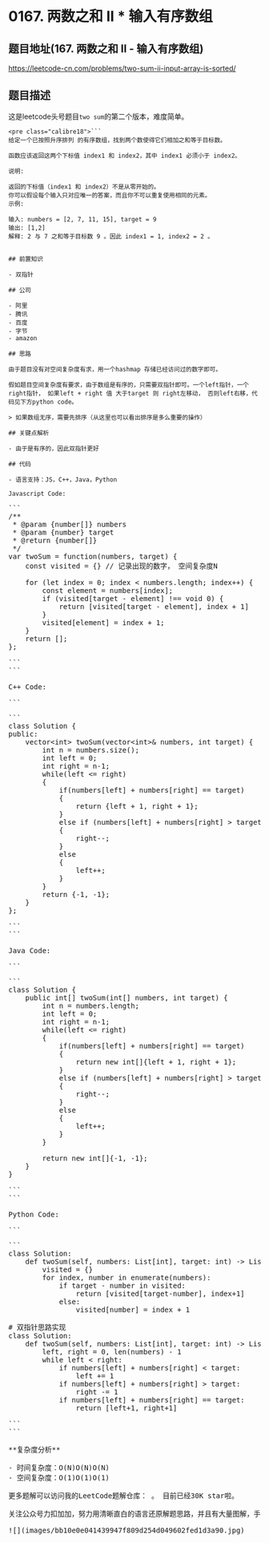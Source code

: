 # 0167. 两数之和 II \* 输入有序数组

## 题目地址(167. 两数之和 II - 输入有序数组)

<https://leetcode-cn.com/problems/two-sum-ii-input-array-is-sorted/>

## 题目描述

这是leetcode头号题目`two sum`的第二个版本，难度简单。

```
<pre class="calibre18">```
给定一个已按照升序排列 的有序数组，找到两个数使得它们相加之和等于目标数。

函数应该返回这两个下标值 index1 和 index2，其中 index1 必须小于 index2。

说明:

返回的下标值（index1 和 index2）不是从零开始的。
你可以假设每个输入只对应唯一的答案，而且你不可以重复使用相同的元素。
示例:

输入: numbers = [2, 7, 11, 15], target = 9
输出: [1,2]
解释: 2 与 7 之和等于目标数 9 。因此 index1 = 1, index2 = 2 。

```
```

## 前置知识

- 双指针

## 公司

- 阿里
- 腾讯
- 百度
- 字节
- amazon

## 思路

由于题目没有对空间复杂度有求，用一个hashmap 存储已经访问过的数字即可。

假如题目空间复杂度有要求，由于数组是有序的，只需要双指针即可。一个left指针，一个right指针， 如果left + right 值 大于target 则 right左移动， 否则left右移，代码见下方python code。

> 如果数组无序，需要先排序（从这里也可以看出排序是多么重要的操作）

## 关键点解析

- 由于是有序的，因此双指针更好

## 代码

- 语言支持：JS，C++，Java，Python

Javascript Code:

```
<pre class="calibre18">```
<span class="hljs-title">/**
 * @param {number[]} numbers
 * @param {number} target
 * @return {number[]}
 */</span>
<span class="hljs-keyword">var</span> twoSum = <span class="hljs-function"><span class="hljs-keyword">function</span>(<span class="hljs-params">numbers, target</span>) </span>{
    <span class="hljs-keyword">const</span> visited = {} <span class="hljs-title">// 记录出现的数字， 空间复杂度N</span>

    <span class="hljs-keyword">for</span> (<span class="hljs-keyword">let</span> index = <span class="hljs-params">0</span>; index < numbers.length; index++) {
        <span class="hljs-keyword">const</span> element = numbers[index];
        <span class="hljs-keyword">if</span> (visited[target - element] !== <span class="hljs-keyword">void</span> <span class="hljs-params">0</span>) {
            <span class="hljs-keyword">return</span> [visited[target - element], index + <span class="hljs-params">1</span>]
        }
        visited[element] = index + <span class="hljs-params">1</span>;
    }
    <span class="hljs-keyword">return</span> [];
};

```
```

C++ Code:

```
<pre class="calibre18">```
<span class="hljs-keyword">class</span> Solution {
<span class="hljs-keyword">public</span>:
    <span class="hljs-params">vector</span><<span class="hljs-keyword">int</span>> twoSum(<span class="hljs-params">vector</span><<span class="hljs-keyword">int</span>>& numbers, <span class="hljs-keyword">int</span> target) {
        <span class="hljs-keyword">int</span> n = numbers.size();
        <span class="hljs-keyword">int</span> left = <span class="hljs-params">0</span>;
        <span class="hljs-keyword">int</span> right = n<span class="hljs-params">-1</span>;
        <span class="hljs-keyword">while</span>(left <= right)
        {
            <span class="hljs-keyword">if</span>(numbers[left] + numbers[right] == target)
            {
                <span class="hljs-keyword">return</span> {left + <span class="hljs-params">1</span>, right + <span class="hljs-params">1</span>};
            }
            <span class="hljs-keyword">else</span> <span class="hljs-keyword">if</span> (numbers[left] + numbers[right] > target)
            {
                right--;
            }
            <span class="hljs-keyword">else</span>
            {
                left++;
            }
        }
        <span class="hljs-keyword">return</span> {<span class="hljs-params">-1</span>, <span class="hljs-params">-1</span>};
    }
};

```
```

Java Code:

```
<pre class="calibre18">```
<span class="hljs-class"><span class="hljs-keyword">class</span> <span class="hljs-title">Solution</span> </span>{
    <span class="hljs-keyword">public</span> <span class="hljs-keyword">int</span>[] twoSum(<span class="hljs-keyword">int</span>[] numbers, <span class="hljs-keyword">int</span> target) {
        <span class="hljs-keyword">int</span> n = numbers.length;
        <span class="hljs-keyword">int</span> left = <span class="hljs-params">0</span>;
        <span class="hljs-keyword">int</span> right = n-<span class="hljs-params">1</span>;
        <span class="hljs-keyword">while</span>(left <= right)
        {
            <span class="hljs-keyword">if</span>(numbers[left] + numbers[right] == target)
            {
                <span class="hljs-keyword">return</span> <span class="hljs-keyword">new</span> <span class="hljs-keyword">int</span>[]{left + <span class="hljs-params">1</span>, right + <span class="hljs-params">1</span>};
            }
            <span class="hljs-keyword">else</span> <span class="hljs-keyword">if</span> (numbers[left] + numbers[right] > target)
            {
                right--;
            }
            <span class="hljs-keyword">else</span>
            {
                left++;
            }
        }

        <span class="hljs-keyword">return</span> <span class="hljs-keyword">new</span> <span class="hljs-keyword">int</span>[]{-<span class="hljs-params">1</span>, -<span class="hljs-params">1</span>};
    }
}

```
```

Python Code:

```
<pre class="calibre18">```
<span class="hljs-class"><span class="hljs-keyword">class</span> <span class="hljs-title">Solution</span>:</span>
    <span class="hljs-function"><span class="hljs-keyword">def</span> <span class="hljs-title">twoSum</span><span class="hljs-params">(self, numbers: List[int], target: int)</span> -> List[int]:</span>
        visited = {}
        <span class="hljs-keyword">for</span> index, number <span class="hljs-keyword">in</span> enumerate(numbers):
            <span class="hljs-keyword">if</span> target - number <span class="hljs-keyword">in</span> visited:
                <span class="hljs-keyword">return</span> [visited[target-number], index+<span class="hljs-params">1</span>]
            <span class="hljs-keyword">else</span>:
                visited[number] = index + <span class="hljs-params">1</span>

<span class="hljs-title"># 双指针思路实现</span>
<span class="hljs-class"><span class="hljs-keyword">class</span> <span class="hljs-title">Solution</span>:</span>
    <span class="hljs-function"><span class="hljs-keyword">def</span> <span class="hljs-title">twoSum</span><span class="hljs-params">(self, numbers: List[int], target: int)</span> -> List[int]:</span>
        left, right = <span class="hljs-params">0</span>, len(numbers) - <span class="hljs-params">1</span>
        <span class="hljs-keyword">while</span> left < right:
            <span class="hljs-keyword">if</span> numbers[left] + numbers[right] < target:
                left += <span class="hljs-params">1</span>
            <span class="hljs-keyword">if</span> numbers[left] + numbers[right] > target:
                right -= <span class="hljs-params">1</span>
            <span class="hljs-keyword">if</span> numbers[left] + numbers[right] == target:
                <span class="hljs-keyword">return</span> [left+<span class="hljs-params">1</span>, right+<span class="hljs-params">1</span>]

```
```

**复杂度分析**

- 时间复杂度：O(N)O(N)O(N)
- 空间复杂度：O(1)O(1)O(1)

更多题解可以访问我的LeetCode题解仓库：<https://github.com/azl397985856/leetcode> 。 目前已经30K star啦。

关注公众号力扣加加，努力用清晰直白的语言还原解题思路，并且有大量图解，手把手教你识别套路，高效刷题。

![](images/bb10e0e041439947f809d254d049602fed1d3a90.jpg)